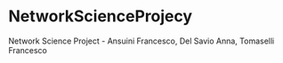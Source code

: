 # NetworkScienceProjecy
Network Science Project - Ansuini Francesco, Del Savio Anna, Tomaselli Francesco

